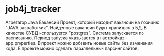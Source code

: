 # job4j_tracker
Агрегатор Java Вакансий
Проект, который находит вакансии на позицию "JAVA разработчик".
Найденные вакансии будут храниться в БД.
В качестве СУБД используется "postgres".
Система запускается по расписанию.
Период запуска указывается в настройках - app.properties.
В проект можно добавить новые сайты без изменения кода.
В проекте можно сделать параллельный парсинг сайтов.
